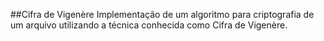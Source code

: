 ##Cifra de Vigenère
Implementação de um algoritmo para criptografia de um arquivo utilizando a técnica conhecida como Cifra de Vigenère.
